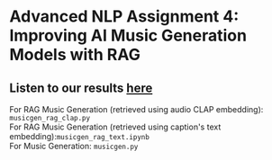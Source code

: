 # Advanced NLP Assignment 4: Improving AI Music Generation Models with RAG
## Listen to our results [here](https://tttt1314.github.io/) 

For RAG Music Generation (retrieved using audio CLAP embedding): `musicgen_rag_clap.py`  
For RAG Music Generation (retrieved using caption's text embedding):`musicgen_rag_text.ipynb`    
For Music Generation: `musicgen.py`

